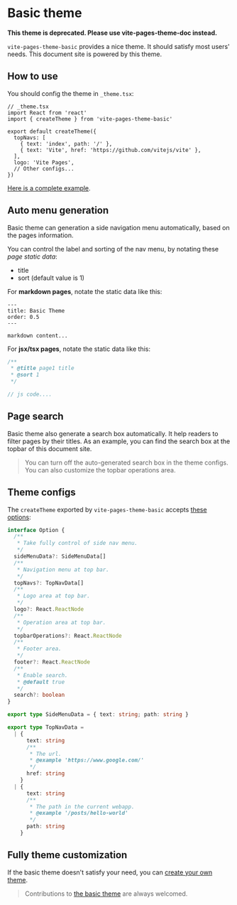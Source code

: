 # Basic theme

**This theme is deprecated. Please use vite-pages-theme-doc instead.**

`vite-pages-theme-basic` provides a nice theme. It should satisfy most users' needs. This document site is powered by this theme.

## How to use

You should config the theme in `_theme.tsx`:

```tsx
// _theme.tsx
import React from 'react'
import { createTheme } from 'vite-pages-theme-basic'

export default createTheme({
  topNavs: [
    { text: 'index', path: '/' },
    { text: 'Vite', href: 'https://github.com/vitejs/vite' },
  ],
  logo: 'Vite Pages',
  // Other configs...
})
```

[Here is a complete example](https://github.com/vitejs/vite-plugin-react-pages/tree/main/packages/playground/use-theme).

## Auto menu generation

Basic theme can generation a side navigation menu automatically, based on the pages information.

You can control the label and sorting of the nav menu, by notating these _page static data_:

- title
- sort (default value is 1)

For **markdown pages**, notate the static data like this:

```text
---
title: Basic Theme
order: 0.5
---

markdown content...
```

For **jsx/tsx pages**, notate the static data like this:

```js
/**
 * @title page1 title
 * @sort 1
 */

// js code....
```

## Page search

Basic theme also generate a search box automatically. It help readers to filter pages by their titles. As an example, you can find the search box at the topbar of this document site.

> You can turn off the auto-generated search box in the theme configs. You can also customize the topbar operations area.

## Theme configs

The `createTheme` exported by `vite-pages-theme-basic` accepts [these options](https://github.com/vitejs/vite-plugin-react-pages/blob/main/packages/theme-basic/src/index.tsx):

```ts
interface Option {
  /**
   * Take fully control of side nav menu.
   */
  sideMenuData?: SideMenuData[]
  /**
   * Navigation menu at top bar.
   */
  topNavs?: TopNavData[]
  /**
   * Logo area at top bar.
   */
  logo?: React.ReactNode
  /**
   * Operation area at top bar.
   */
  topbarOperations?: React.ReactNode
  /**
   * Footer area.
   */
  footer?: React.ReactNode
  /**
   * Enable search.
   * @default true
   */
  search?: boolean
}

export type SideMenuData = { text: string; path: string }

export type TopNavData =
  | {
      text: string
      /**
       * The url.
       * @example 'https://www.google.com/'
       */
      href: string
    }
  | {
      text: string
      /**
       * The path in the current webapp.
       * @example '/posts/hello-world'
       */
      path: string
    }
```

## Fully theme customization

If the basic theme doesn't satisfy your need, you can [create your own theme](https://vitejs.github.io/vite-plugin-react-pages/theme-customization).

> Contributions to [the basic theme](https://github.com/vitejs/vite-plugin-react-pages/tree/main/packages/theme-basic) are always welcomed.
